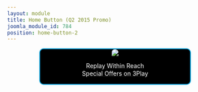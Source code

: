 ```yaml
---
layout: module
title: Home Button (Q2 2015 Promo)
joomla_module_id: 784
position: home-button-2
---
```

<div align="center"><a href="http://pages.newtek.com/3Play-Special-Offer.html">
<div align="center" style="max-width: 350px; border-style: solid; border-width: 2px; border-color: #00a0d9; border-radius: 10px; background-color: #000000;"><img src="{{"images/home-page-buttons/hp-q2promo.jpg" | cdn }}" style="border-radius: 10px 10px 0px 0px;" class="img-responsive" />
<p style="line-height: 1.3em; color: #ffffff;">Replay Within Reach<br />Special Offers on 3Play</p>
</div>
</a></div>
